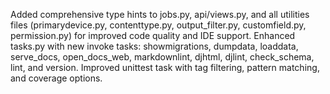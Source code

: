Added comprehensive type hints to jobs.py, api/views.py, and all utilities files (primarydevice.py, contenttype.py, output_filter.py, customfield.py, permission.py) for improved code quality and IDE support. Enhanced tasks.py with new invoke tasks: showmigrations, dumpdata, loaddata, serve_docs, open_docs_web, markdownlint, djhtml, djlint, check_schema, lint, and version. Improved unittest task with tag filtering, pattern matching, and coverage options.